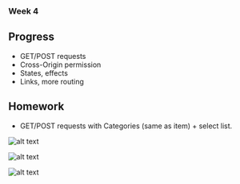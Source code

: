 ### Week 4

## Progress

- GET/POST requests
- Cross-Origin permission
- States, effects
- Links, more routing

## Homework

- GET/POST requests with Categories (same as item) + select list.

![alt text](https://i.imgur.com/inA0HQi.png)

![alt text](https://i.imgur.com/K6G0nNg.png)

![alt text](https://i.imgur.com/rfnt3lU.png)
